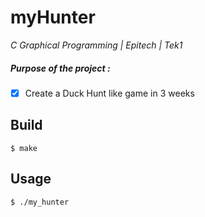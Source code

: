 # myHunter
*C Graphical Programming | Epitech | Tek1*

##### Purpose of the project :
- [x] Create a Duck Hunt like game in 3 weeks

## Build
```
$ make
```

## Usage
```
$ ./my_hunter
```
